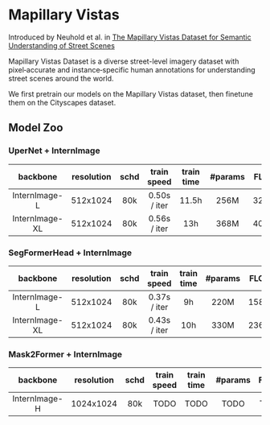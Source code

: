 
# Mapillary Vistas

Introduced by Neuhold et al. in [The Mapillary Vistas Dataset for Semantic Understanding of Street Scenes](http://openaccess.thecvf.com/content_ICCV_2017/papers/Neuhold_The_Mapillary_Vistas_ICCV_2017_paper.pdf)

Mapillary Vistas Dataset is a diverse street-level imagery dataset with pixel‑accurate and instance‑specific human annotations for understanding street scenes around the world. 

We first pretrain our models on the Mapillary Vistas dataset, then finetune them on the Cityscapes dataset.


## Model Zoo

### UperNet + InternImage

| backbone       | resolution |  schd | train speed | train time | #params | FLOPs | Config | Download     |
|:--------------:|:----------:|:------------:|:-----------:|:-----------:|:-------:|:-----:|:------:|:------------:|
| InternImage-L  | 512x1024   | 80k  | 0.50s / iter | 11.5h    | 256M  | 3234G | [config](./upernet_internimage_l_512x1024_80k_mapillary.py)  | [ckpt](https://huggingface.co/OpenGVLab/InternImage/resolve/main/upernet_internimage_l_512x1024_80k_mapillary.pth) |
| InternImage-XL | 512x1024   | 80k  | 0.56s / iter | 13h    | 368M  | 4022G | [config](./upernet_internimage_xl_512x1024_80k_mapillary.py) | [ckpt](https://huggingface.co/OpenGVLab/InternImage/resolve/main/upernet_internimage_xl_512x1024_80k_mapillary.pth) |

### SegFormerHead + InternImage

| backbone       | resolution |  schd | train speed | train time | #params | FLOPs | Config | Download |
|:--------------:|:----------:|:------------:|:-----------:|:-----------:|:-------:|:-----:|:-----:|:---------:|
| InternImage-L  | 512x1024   | 80k  | 0.37s / iter       |   9h       | 220M    | 1580G | [config](./segformer_internimage_l_512x1024_80k_mapillary.py) | [ckpt](https://huggingface.co/OpenGVLab/InternImage/resolve/main/segformer_internimage_l_512x1024_80k_mapillary.pth)   |
| InternImage-XL | 512x1024   | 80k  | 0.43s / iter       |  10h      | 330M    | 2364G | [config](./segformer_internimage_xl_512x1024_80k_mapillary.py) | [ckpt](https://huggingface.co/OpenGVLab/InternImage/resolve/main/segformer_internimage_xl_512x1024_80k_mapillary.pth)  |

### Mask2Former + InternImage

| backbone       | resolution |  schd | train speed | train time | #params | FLOPs | Config | Download |
|:--------------:|:----------:|:------------:|:-----------:|:-----------:|:-------:|:-----:|:-----:|:---------:|
| InternImage-H  | 1024x1024   | 80k  | TODO       | TODO        | TODO    | TODO | TODO | TODO  |
